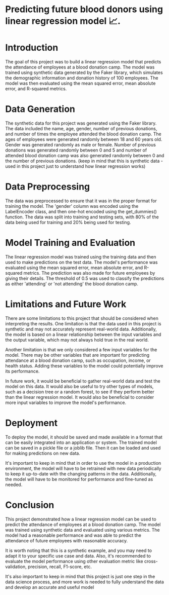 # Predicting future blood donors using linear regression model 📈.

# Introduction
The goal of this project was to build a linear regression model that predicts the attendance of employees at a blood donation camp. The model was trained using synthetic data generated by the Faker library, which simulates the demographic information and donation history of 100 employees. The model was then evaluated using the mean squared error, mean absolute error, and R-squared metrics.

# Data Generation
The synthetic data for this project was generated using the Faker library. The data included the name, age, gender, number of previous donations, and number of times the employee attended the blood donation camp. The ages of employees were generated randomly between 18 and 60 years old. Gender was generated randomly as male or female. Number of previous donations was generated randomly between 0 and 5 and number of attended blood donation camp was also generated randomly between 0 and the number of previous donations. (keep in mind that this is synthetic data - used in this project just to understand how linear regression works)

# Data Preprocessing
The data was preprocessed to ensure that it was in the proper format for training the model. The 'gender' column was encoded using the LabelEncoder class, and then one-hot encoded using the get_dummies() function. The data was split into training and testing sets, with 80% of the data being used for training and 20% being used for testing.

# Model Training and Evaluation
The linear regression model was trained using the training data and then used to make predictions on the test data. The model's performance was evaluated using the mean squared error, mean absolute error, and R-squared metrics. The prediction was also made for future employees by giving their details. The threshold of 0.5 was used to classify the predictions as either 'attending' or 'not attending' the blood donation camp.

# Limitations and Future Work
There are some limitations to this project that should be considered when interpreting the results. One limitation is that the data used in this project is synthetic and may not accurately represent real-world data. Additionally, the model is based on a linear relationship between the input variables and the output variable, which may not always hold true in the real world.

Another limitation is that we only considered a few input variables for the model. There may be other variables that are important for predicting attendance at a blood donation camp, such as occupation, income, or health status. Adding these variables to the model could potentially improve its performance.

In future work, it would be beneficial to gather real-world data and test the model on this data. It would also be useful to try other types of models, such as a decision tree or a random forest, to see if they perform better than the linear regression model. It would also be beneficial to consider more input variables to improve the model's performance.

# Deployment
To deploy the model, it should be saved and made available in a format that can be easily integrated into an application or system. The trained model can be saved in a pickle file or a joblib file. Then it can be loaded and used for making predictions on new data.

It's important to keep in mind that in order to use the model in a production environment, the model will have to be retrained with new data periodically to keep it up-to-date with the changing patterns in the data. Additionally, the model will have to be monitored for performance and fine-tuned as needed.

# Conclusion
This project demonstrated how a linear regression model can be used to predict the attendance of employees at a blood donation camp. The model was trained using synthetic data and evaluated using various metrics. The model had a reasonable performance and was able to predict the attendance of future employees with reasonable accuracy.

It is worth noting that this is a synthetic example, and you may need to adapt it to your specific use case and data. Also, it's recommended to evaluate the model performance using other evaluation metric like cross-validation, precision, recall, F1-score, etc.

It's also important to keep in mind that this project is just one step in the data science process, and more work is needed to fully understand the data and develop an accurate and useful model
